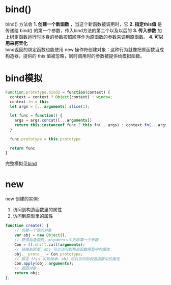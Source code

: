 # bind()
bind() 方法会 **1. 创建一个新函数** ，当这个新函数被调用时，它 **2. 指定this值** 是传递给 bind() 的第一个参数，传入bind方法的第二个以及以后的 **3. 传入参数** 加上绑定函数运行时本身的参数按照顺序作为原函数的参数来调用原函数。 **4. 可以用来柯里化**  
bind返回的绑定函数也能使用 new 操作符创建对象：这种行为就像把原函数当成构造器，提供的 this 值被忽略，同时调用时的参数被提供给模拟函数。

# bind模拟
```js
Function.prototype.bind2 = function(context) {
  context = context ? Object(context) : window;
  context.fn = this                                                       // 2. 指定this值
  let args = [...arguments].slice(1);                                     // 3. 传入参数

  let func = function() {                                                 // 1. 创建一个新函数
    args = args.concat([...arguments])                                    // 4. 柯里化（补充参数）
    return this instanceof func ? this.fn(...args) : context.fn(...args)  // 5.实现函数构造化的new值绑定
  }

  func.prototype = this.prototype                                         // 5. 修改返回函数的原型

  return func
}
```
完整模拟见[bind](./javascript/call&apply&bind/bind.js)


# new
 new 创建的实例:
1. 访问到构造函数里的属性
2. 访问到原型里的属性

```js
function create() {
	// 创建一个空的对象
    var obj = new Object(),
	// 获得构造函数，arguments中去除第一个参数
    Con = [].shift.call(arguments);
	// 链接到原型，obj 可以访问到构造函数原型中的属性
    obj.__proto__ = Con.prototype;
	// 绑定 this 实现继承，obj 可以访问到构造函数中的属性
    Con.apply(obj, arguments);
	// 返回对象
    return obj;
};
```